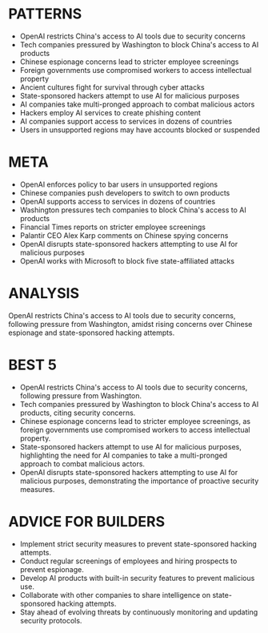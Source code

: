 # PATTERNS
* OpenAI restricts China's access to AI tools due to security concerns
* Tech companies pressured by Washington to block China's access to AI products
* Chinese espionage concerns lead to stricter employee screenings
* Foreign governments use compromised workers to access intellectual property
* Ancient cultures fight for survival through cyber attacks
* State-sponsored hackers attempt to use AI for malicious purposes
* AI companies take multi-pronged approach to combat malicious actors
* Hackers employ AI services to create phishing content
* AI companies support access to services in dozens of countries
* Users in unsupported regions may have accounts blocked or suspended

# META
* OpenAI enforces policy to bar users in unsupported regions
* Chinese companies push developers to switch to own products
* OpenAI supports access to services in dozens of countries
* Washington pressures tech companies to block China's access to AI products
* Financial Times reports on stricter employee screenings
* Palantir CEO Alex Karp comments on Chinese spying concerns
* OpenAI disrupts state-sponsored hackers attempting to use AI for malicious purposes
* OpenAI works with Microsoft to block five state-affiliated attacks

# ANALYSIS
OpenAI restricts China's access to AI tools due to security concerns, following pressure from Washington, amidst rising concerns over Chinese espionage and state-sponsored hacking attempts.

# BEST 5
* OpenAI restricts China's access to AI tools due to security concerns, following pressure from Washington.
* Tech companies pressured by Washington to block China's access to AI products, citing security concerns.
* Chinese espionage concerns lead to stricter employee screenings, as foreign governments use compromised workers to access intellectual property.
* State-sponsored hackers attempt to use AI for malicious purposes, highlighting the need for AI companies to take a multi-pronged approach to combat malicious actors.
* OpenAI disrupts state-sponsored hackers attempting to use AI for malicious purposes, demonstrating the importance of proactive security measures.

# ADVICE FOR BUILDERS
* Implement strict security measures to prevent state-sponsored hacking attempts.
* Conduct regular screenings of employees and hiring prospects to prevent espionage.
* Develop AI products with built-in security features to prevent malicious use.
* Collaborate with other companies to share intelligence on state-sponsored hacking attempts.
* Stay ahead of evolving threats by continuously monitoring and updating security protocols.
